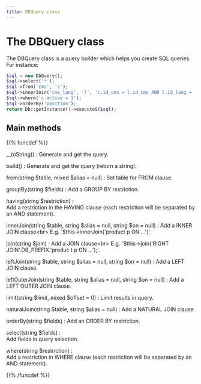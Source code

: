 ```yaml
---
title: DBQuery class
---
```


# The DBQuery class

The DBQuery class is a query builder which helps you create SQL queries. For instance:

```php
$sql = new DbQuery();
$sql->select('*');
$sql->from('cms', 'c');
$sql->innerJoin('cms_lang', 'l', 'c.id_cms = l.id_cms AND l.id_lang = '.(int)$id_lang);
$sql->where('c.active = 1');
$sql->orderBy('position');
return Db::getInstance()->executeS($sql);
```

## Main methods

{{% funcdef %}}

__toString()
: 
    Generate and get the query.

build()
: 
    Generate and get the query (return a string).

from(string $table, mixed $alias = null)
: 
    Set table for FROM clause.

groupBy(string $fields)
: 
    Add a GROUP BY restriction.

having(string $restriction)
: 	
    Add a restriction in the HAVING clause (each restriction will be separated by an AND statement).

innerJoin(string $table, string $alias = null, string $on = null)
:  
    Add a INNER JOIN clause<br>
    E.g. `$this->innerJoin('product p ON ...')`.

join(string $join)
:   
    Add a JOIN clause<br>
    E.g. `$this->join('RIGHT JOIN'.DB_PREFIX.'produc t p ON ...');`.

leftJoin(string $table, string $alias = null, string $on = null)
: 
    Add a LEFT JOIN clause.

leftOuterJoin(string $table, string $alias = null, string $on = null)
: 
    Add a LEFT OUTER JOIN clause.

limit(string $limit, mixed $offset = 0)
: 
    Limit results in query.

naturalJoin(string $table, string $alias = null)
: 
    Add a NATURAL JOIN clause.

orderBy(string $fields)
: 
    Add an ORDER BY restriction.

select(string $fields)
:  
    Add fields in query selection.

where(string $restriction)
:  
    Add a restriction in WHERE clause (each restriction will be separated by an AND statement).

{{% /funcdef %}}
